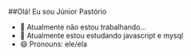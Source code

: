 ##Olá! Eu sou Júnior Pastório
- 🔭 Atualmente não estou trabalhando...
- 🌱 Atualmente estou estudando javascript e mysql
- 😄 Pronouns: ele/ela
